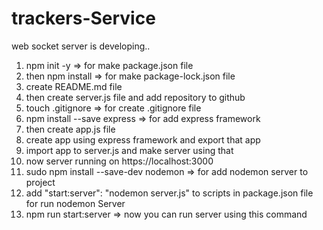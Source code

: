# trackers-Service
web socket server is developing..

01) npm init -y => for make package.json file
02) then npm install => for make package-lock.json file
03) create README.md file
04) then create server.js file and add repository to github
05) touch .gitignore => for create .gitignore file
06) npm install --save express => for add express framework
07) then create app.js file
08) create app using express framework and export that app
09) import app to server.js and make server using that
10) now server running on https://localhost:3000
11) sudo npm install --save-dev nodemon => for add nodemon server to project
12) add "start:server": "nodemon server.js" to scripts in package.json file for run nodemon Server
13) npm run start:server => now you can run server using this command
